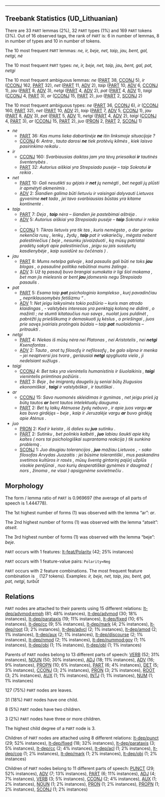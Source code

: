 

--------------------------------------------------------------------------------

## Treebank Statistics (UD_Lithuanian)

There are 33 `PART` lemmas (2%), 32 `PART` types (1%) and 169 `PART` tokens (3%).
Out of 16 observed tags, the rank of `PART` is: 6 in number of lemmas, 8 in number of types and 10 in number of tokens.

The 10 most frequent `PART` lemmas: <em>ne, ir, beje, net, taip, jau, bent, gal, netgi, nė</em>

The 10 most frequent `PART` types:  <em>ne, ir, beje, net, taip, jau, bent, gal, pat, netgi</em>

The 10 most frequent ambiguous lemmas: <em>ne</em> ([PART]() 38, [CCONJ]() 5), <em>ir</em> ([CCONJ]() 162, [PART]() 32), <em>net</em> ([PART]() 11, [ADV]() 2), <em>taip</em> ([PART]() 10, [ADV]() 6, [CCONJ]() 1), <em>jau</em> ([PART]() 8, [ADV]() 3), <em>netgi</em> ([PART]() 4, [ADV]() 2), <em>pat</em> ([PART]() 4, [ADV]() 1), <em>taigi</em> ([CCONJ]() 4, [PART]() 3), <em>ar</em> ([CCONJ]() 15, [PART]() 2), <em>juo</em> ([PART]() 2, [SCONJ]() 2)

The 10 most frequent ambiguous types:  <em>ne</em> ([PART]() 36, [CCONJ]() 6), <em>ir</em> ([CCONJ]() 160, [PART]() 32), <em>net</em> ([PART]() 10, [ADV]() 2), <em>taip</em> ([PART]() 7, [ADV]() 5, [CCONJ]() 1), <em>jau</em> ([PART]() 8, [ADV]() 3), <em>pat</em> ([PART]() 5, [ADV]() 1), <em>netgi</em> ([PART]() 4, [ADV]() 2), <em>taigi</em> ([CCONJ]() 4, [PART]() 3), <em>ar</em> ([CCONJ]() 15, [PART]() 2), <em>juo</em> ([PRON]() 2, [PART]() 2, [SCONJ]() 1)


* <em>ne</em>
  * [PART]() 36: <em>Kas mums lieka dabartinėje <b>ne</b> itin linksmoje situacijoje ?</em>
  * [CCONJ]() 6: <em>Antra , tauta darosi <b>ne</b> tiek protėvių kilmės , kiek laisvo pasirinkimo reikalu .</em>
* <em>ir</em>
  * [CCONJ]() 160: <em>Svarbiausias daiktas jam yra tėvų priesaikai <b>ir</b> tautinės šventenybės .</em>
  * [PART]() 32: <em>Autorius aiškiai yra Strepsiado pusėje – taip Sokratui <b>ir</b> reikia .</em>
* <em>net</em>
  * [PART]() 10: <em>Gali nesutikti su gėjais ir <b>net</b> jų nemėgti , bet negali jų plūsti ir apmėtyti akmenimis .</em>
  * [ADV]() 2: <em>Šiandien galima būti lietuviu ir vaisingai dalyvauti Lietuvos gyvenime <b>net</b> tada , jei tavo svarbiausias būstas yra kitame kontinente .</em>
* <em>taip</em>
  * [PART]() 7: <em>Deja , <b>taip</b> nėra – šiandien jie pastebimai aštrėja .</em>
  * [ADV]() 5: <em>Autorius aiškiai yra Strepsiado pusėje – <b>taip</b> Sokratui ir reikia .</em>
  * [CCONJ]() 1: <em>Tikras lietuvis yra tik tas , kuris nemėgsta , o dar geriau nekenčia rusų , lenkų , žydų , <b>taip</b> pat ir vakariečių , mėgsta nebent palestiniečius ( beje , nesunku įsivaizduoti , ką mūsų patriotai pradėtų sakyti apie palestiniečius , jeigu su jais susidurtų kasdienybėje , kaip susidūrė su čečėnais ) .</em>
* <em>jau</em>
  * [PART]() 8: <em>Mums netelpa galvoje , kad pasaulis gali būti ne toks <b>jau</b> blogas , o pasaulinė politika nebūtinai mums žalinga .</em>
  * [ADV]() 3: <em>Už tą pasaulį buvo brangiai sumokėta ir ligi šiol mokama , bet man jis mielesnis ar bent <b>jau</b> įdomesnis negu Strepsiado pasaulis .</em>
* <em>pat</em>
  * [PART]() 5: <em>Esama taip <b>pat</b> psichologinio komplekso , kurį pavadinčiau „ nepriklausomybės fetišizmu “ .</em>
  * [ADV]() 1: <em>Net jeigu laikysimės tokio požiūrio – kuris man atrodo klaidingas , - valstybės interesas yra penktąją koloną ne didinti , o mažinti ; ne stumti kitataučius nuo savęs , nuolat juos puldinėt , pabrėžti jų priešiškumą ir demaskuoti jų kėslus , o priešingai , juos prie savęs įvairiais protingais būdais – taip <b>pat</b> nuolaidomis – pritraukti .</em>
* <em>netgi</em>
  * [PART]() 4: <em>Niekas iš mūsų nėra nei Platonas , nei Aristotelis , nei <b>netgi</b> Ksenofontas .</em>
  * [ADV]() 2: <em>Tauta , anot tų filosofų ir nefilosofų , be galo silpna ir menka – jei neaptversi jos tvora , geriausiai <b>netgi</b> spygliuota viela , ji nedelsiant sužlugs .</em>
* <em>taigi</em>
  * [CCONJ]() 4: <em>Bet toks yra vienintelis humanistinis ir šiuolaikinis , <b>taigi</b> vienintelis priimtinas požiūris .</em>
  * [PART]() 3: <em>Beje , be imigrantų daugelis jų seniai būtų žlugusios ekonomiškai , <b>taigi</b> ir valstybiškai , ir tautiškai .</em>
* <em>ar</em>
  * [CCONJ]() 15: <em>Savo nuomonės skleidimas ir gynimas , net jeigu prieš ją būtų tautos <b>ar</b> bent tautos intelektualų dauguma .</em>
  * [PART]() 2: <em>Bet tų laikų Atėnuose žydų nebuvo , ir apie juos vargu <b>ar</b> kas buvo girdėjęs – beje , kaip ir Jeruzalėje vargu <b>ar</b> buvo girdėję apie Atėnus .</em>
* <em>juo</em>
  * [PRON]() 2: <em>Kad ir keista , iš dalies su <b>juo</b> sutinku .</em>
  * [PART]() 2: <em>Sutinku , bet polinkis kalbėti , <b>juo</b> labiau šaukti apie kitų kaltes ( nors tai psichologiškai suprantama reakcija ) tik sunkina problemą .</em>
  * [SCONJ]() 1: <em>Juo daugiau tolerancijos , <b>juo</b> mažiau Lietuvos , - sako filosofas Arvydas Juozaitis : jei būsime tolerantiški , mus paskandins svetimos kultūros ir rasės , mūsų šventą gintarinį pajūrį užplūs visokie perėjūnai , nuo kurių desperatiškai gynėmės ir daugmaž ( nors , žinoma , ne visai ) apsigynėme sovietmečiu .</em>

## Morphology

The form / lemma ratio of `PART` is 0.969697 (the average of all parts of speech is 1.444778).

The 1st highest number of forms (1) was observed with the lemma “ar”: <em>ar</em>.

The 2nd highest number of forms (1) was observed with the lemma “atseit”: <em>atseit</em>.

The 3rd highest number of forms (1) was observed with the lemma “beje”: <em>beje</em>.

`PART` occurs with 1 features: [lt-feat/Polarity]() (42; 25% instances)

`PART` occurs with 1 feature-value pairs: `Polarity=Neg`

`PART` occurs with 2 feature combinations.
The most frequent feature combination is `_` (127 tokens).
Examples: <em>ir, beje, net, taip, jau, bent, gal, pat, netgi, turbūt</em>


## Relations

`PART` nodes are attached to their parents using 15 different relations: [lt-dep/advmod:emph]() (81; 48% instances), [lt-dep/advmod]() (30; 18% instances), [lt-dep/parataxis]() (19; 11% instances), [lt-dep/fixed]() (10; 6% instances), [lt-dep/cc]() (9; 5% instances), [lt-dep/mark]() (4; 2% instances), [lt-dep/root]() (3; 2% instances), [lt-dep/advcl]() (2; 1% instances), [lt-dep/amod]() (2; 1% instances), [lt-dep/aux]() (2; 1% instances), [lt-dep/discourse]() (2; 1% instances), [lt-dep/nmod]() (2; 1% instances), [lt-dep/nummod:gov]() (1; 1% instances), [lt-dep/obj]() (1; 1% instances), [lt-dep/obl]() (1; 1% instances)

Parents of `PART` nodes belong to 13 different parts of speech: [VERB]() (52; 31% instances), [NOUN]() (50; 30% instances), [ADJ]() (18; 11% instances), [ADV]() (16; 9% instances), [PROPN]() (10; 6% instances), [PART]() (6; 4% instances), [DET]() (5; 3% instances), [CCONJ]() (3; 2% instances), [PRON]() (3; 2% instances), [ROOT]() (3; 2% instances), [AUX]() (1; 1% instances), [INTJ]() (1; 1% instances), [NUM]() (1; 1% instances)

127 (75%) `PART` nodes are leaves.

31 (18%) `PART` nodes have one child.

8 (5%) `PART` nodes have two children.

3 (2%) `PART` nodes have three or more children.

The highest child degree of a `PART` node is 3.

Children of `PART` nodes are attached using 8 different relations: [lt-dep/punct]() (29; 52% instances), [lt-dep/fixed]() (18; 32% instances), [lt-dep/parataxis]() (3; 5% instances), [lt-dep/cc]() (2; 4% instances), [lt-dep/acl]() (1; 2% instances), [lt-dep/cop]() (1; 2% instances), [lt-dep/mark]() (1; 2% instances), [lt-dep/obj]() (1; 2% instances)

Children of `PART` nodes belong to 11 different parts of speech: [PUNCT]() (29; 52% instances), [ADV]() (7; 13% instances), [PART]() (6; 11% instances), [ADJ]() (4; 7% instances), [VERB]() (3; 5% instances), [CCONJ]() (2; 4% instances), [AUX]() (1; 2% instances), [NOUN]() (1; 2% instances), [PRON]() (1; 2% instances), [PROPN]() (1; 2% instances), [SCONJ]() (1; 2% instances)

